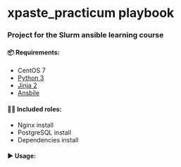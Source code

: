 # xpaste_practicum playbook

### Project for the Slurm ansible learning course

#### 📦 Requirements:
- CentOS 7
- <a href="https://www.python.org/downloads/">Python 3</a>
- <a href="https://pypi.org/project/Jinja2/">Jinja 2</a>
- <a href="https://docs.ansible.com/ansible/latest/installation_guide/intro_installation.html">Ansbile</a>


#### 🧑‍🏭 Included roles:
 - Nginx install
 - PostgreSQL install 
 - Dependencies install

#### ▶️ Usage:





